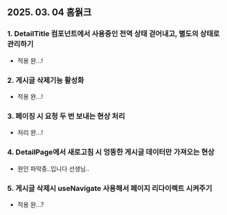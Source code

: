 ## 2025. 03. 04 홈웕크

### 1. DetailTitle 컴포넌트에서 사용중인 전역 상태 걷어내고, 별도의 상태로 관리하기

- 적용 완...!

### 2. 게시글 삭제기능 활성화

- 적용 완...!

### 3. 페이징 시 요청 두 번 보내는 현상 처리

- 처리 완...!

### 4. DetailPage에서 새로고침 시 엉뚱한 게시글 데이터만 가져오는 현상

- 원인 파악중..입니다 선생님..

### 5. 게시글 삭제시 useNavigate 사용해서 페이지 리다이렉트 시켜주기

- 적용 완...?
